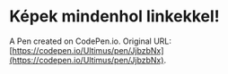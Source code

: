 # Képek mindenhol linkekkel!

A Pen created on CodePen.io. Original URL: [https://codepen.io/Ultimus/pen/JjbzbNx](https://codepen.io/Ultimus/pen/JjbzbNx).



